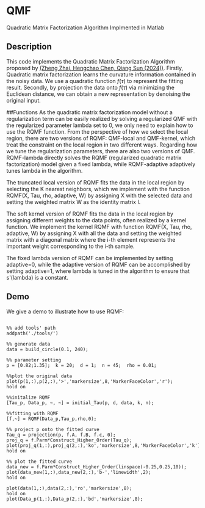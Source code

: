 # QMF
Quadratic Matrix Factorization Algorithm Implmented in Matlab

## Description
This code implements the Quadratic Matrix Factorization Algorithm proposed by [(Zheng Zhai, Hengchao Chen, Qiang Sun (2024))](https://arxiv.org/abs/2301.12965#:~:text=Quadratic%20Matrix%20Factorization%20with%20Applications%20to%20Manifold%20Learning,-Zheng%20Zhai%2C%20Hengchao&text=Matrix%20factorization%20is%20a%20popular,on%20which%20the%20dataset%20lies.). Firstly, Quadratic matrix factorization learns the curvature information contained in the noisy data. We use a quadratic function $f(\tau)$ to represent the fitting result. Secondly, by projection the data onto $f(\tau)$ via minimizing the Euclidean distance, we can obtain a new representation by denoising the original input.


##Functions
As the quadratic matrix factorization model without a regularization term can be easily realized by solving a regularized QMF with the regularized parameter lambda set to 0, we only need to explain how to use the RQMF function. From the perspective of how we select the local region, there are two versions of RQMF: QMF-local and QMF-kernel, which treat the constraint on the local region in two different ways. Regarding how we tune the regularization parameters, there are also two versions of QMF. RQMF-lambda directly solves the RQMF (regularized quadratic matrix factorization) model given a fixed lambda, while RQMF-adaptive adaptively tunes lambda in the algorithm.

The truncated local version of RQMF fits the data in the local region by selecting the K nearest neighbors, which we implement with the function RQMF(X, Tau, rho, adaptive, W) by assigning X with the selected data and setting the weighted matrix W as the identity matrix I.

The soft kernel version of RQMF fits the data in the local region by assigning different weights to the data points, often realized by a kernel function. We implement the kernel RQMF with function RQMF(X, Tau, rho, adaptive, W) by assigning X with all the data and setting the weighted matrix with a diagonal matrix where the i-th element represents the important weight corresponding to the i-th sample.

The fixed lambda version of RQMF can be implemented by setting adaptive=0, while the adaptive version of RQMF can be accomplished by setting adaptive=1, where lambda is tuned in the algorithm to ensure that s'(lambda) is a constant.



## Demo
We give a demo to illustrate how to use RQMF:

```

%% add tools' path
addpath('./tools/')

%% generate data
data = build_circle(0.1, 240);

%% parameter setting
p = [0.82;1.35];  k = 20;  d = 1;  n = 45;  rho = 0.01;

%%plot the original data
plot(p(1,:),p(2,:),'>','markersize',8,'MarkerFaceColor','r');
hold on

%%initalize RQMF
[Tau_p, Data_p, ~, ~] = initial_Tau(p, d, data, k, n);  

%%fitting with RQMF
[f,~] = RQMF(Data_p,Tau_p,rho,0);

%% project p onto the fitted curve
Tau_q = projection(p, f.A, f.B, f.c, 0);
proj_q = f.Parm*Construct_Higher_Order(Tau_q);
plot(proj_q(1,:),proj_q(2,:),'ko','markersize',8,'MarkerFaceColor','k');
hold on

%% plot the fitted curve
data_new = f.Parm*Construct_Higher_Order(linspace(-0.25,0.25,10));
plot(data_new(1,:),data_new(2,:),'b-','linewidth',2);
hold on

plot(data(1,:),data(2,:),'ro','markersize',8);
hold on
plot(Data_p(1,:),Data_p(2,:),'bd','markersize',8);
```
